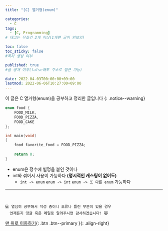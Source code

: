 ```yaml
---
title: "[C] 열거형(enum)" 

categories:
  - C
tags:
  - [C, Programming]
# 태그는 무조건 2개 이상(1개면 글이 안보임)

toc: false
toc_sticky: false
#목차 생성 여부

published: true
#글 공개 여부(false해도 주소로 접근 가능)

date: 2022-04-03T00:00:00+09:00
lastmod: 2022-06-06T10:27:00+09:00
---
```


이 글은 C 열거형(enum)을 공부하고 정리한 글입니다
{: .notice--warning}

```c
enum food { 
    FOOD_MILK,
    FOOD_PIZZA,
    FOOD_CAKE
};

int main(void)
{
    food favorite_food = FOOD_PIZZA;
    
    return 0;
}
```
- enum은 정수에 별명을 붙인 것이다
- int와 섞어서 사용이 가능하다 **(명시적인 캐스팅이 없어도)**
  - `int -> enum` `enum -> int` `enum -> 또 다른 enum` 가능하다

***
<br>

    💻 열심히 공부해서 작성 중이니 오류나 틀린 부분이 있을 경우 
      언제든지 댓글 혹은 메일로 알려주시면 감사하겠습니다! 😸

[맨 위로 이동하기](#){: .btn .btn--primary }{: .align-right}